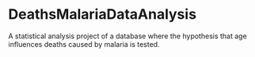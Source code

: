 # DeathsMalariaDataAnalysis
A statistical analysis project of a database where the hypothesis that age influences deaths caused by malaria is tested.
